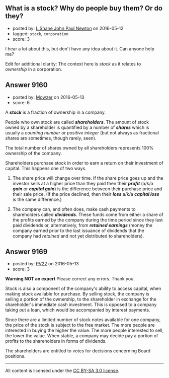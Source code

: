 ## What is a stock? Why do people buy them? Or do they?

- posted by: [L.Shane John Paul Newton](https://stackexchange.com/users/8431612/l-shane-john-paul-newton) on 2016-05-12
- tagged: `stock`, `corporation`
- score: 3

<p>I hear a lot about this, but don't have any idea about it. Can anyone help me?</p>

<p>Edit for additional clarity: The context here is <em>stock</em> as it relates to <em>ownership</em> in a corporation.</p>



## Answer 9160

- posted by: [Mowzer](https://stackexchange.com/users/1803081/mowzer) on 2016-05-13
- score: 6

<p>A <strong><em>stock</em></strong> is a fraction of ownership in a company.</p>

<p>People who own stock are called <strong><em>shareholders</em></strong>. The amount of stock owned by a shareholder is quantified by a number of <strong><em>shares</em></strong> which is usually a <em>counting number</em> or <em>positive integer</em> (but not always as fractional shares are sometimes, though rarely, seen).</p>

<p>The total number of shares owned by all shareholders represents 100% ownership of the company.</p>

<p>Shareholders purchase stock in order to earn a return on their investment of capital. This happens one of two ways.</p>

<ol>
<li><p>The share price will change over time. If the share price goes up and the investor sells at a higher price than they paid then their <strong><em>profit</em></strong> (a/k/a <strong><em>gain</em></strong> or <strong><em>capital gain</em></strong>) is the difference between their purchase price and their sale price. (If the price declined, then their <strong><em>loss</em></strong> a/k/a <strong><em>capital loss</em></strong> is the same difference.)</p></li>
<li><p>The company can, and often does, make cash payments to shareholders called <strong><em>dividends</em></strong>. These funds come from either a share of the profits earned by the company during the time period since they last paid dividends or, alternatively, from <strong><em>retained earnings</em></strong> (money the company earned prior to the last issuance of dividends that the company had <em>retained</em> and not yet distributed to shareholders).</p></li>
</ol>



## Answer 9169

- posted by: [PV22](https://stackexchange.com/users/8264469/pv22) on 2016-05-13
- score: 3

<p><strong>Warning NOT an expert</strong>
Please correct any errors. Thank you.</p>

<p>Stock is also a component of the company's ability to access capital, when making stock available for purchase. By selling stock, the company is selling a portion of the ownership, to the shareholder in exchange for the shareholder's immediate cash investment. This is opposed to a company taking out a loan, which would be accompanied by interest payments.</p>

<p>Since there are a limited number of stock notes available for one company, the price of the stock is subject to the free market. The more people are interested in buying the higher the value. The more people interested to sell, the lower the value. When stable, a company may decide pay a portion of profits to the shareholders in forms of dividends.</p>

<p>The shareholders are entitled to votes for decisions concerning Board positions. </p>




---

All content is licensed under the [CC BY-SA 3.0 license](https://creativecommons.org/licenses/by-sa/3.0/).
